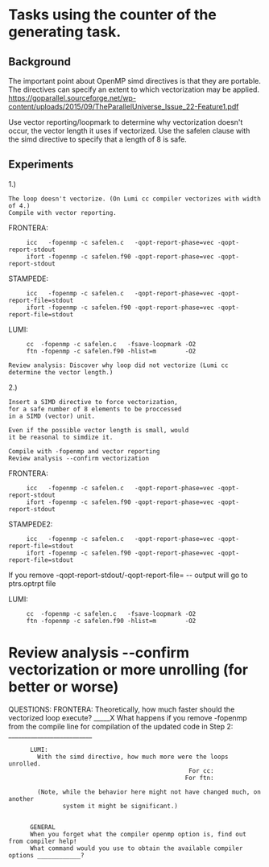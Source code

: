 # Tasks using the counter of the generating task.

## Background
The important point about OpenMP simd directives is that they are portable.
The directives can specify an extent to which vectorization may be applied.
https://goparallel.sourceforge.net/wp-content/uploads/2015/09/TheParallelUniverse_Issue_22-Feature1.pdf

Use vector reporting/loopmark to determine why vectorization doesn't occur, the vector
length it uses if vectorized.
Use the safelen clause with the simd directive to specify that a length of 8 is safe.

## Experiments
1.) 

    The loop doesn't vectorize. (On Lumi cc compiler vectorizes with width of 4.)
    Compile with vector reporting.

   FRONTERA:
```
     icc   -fopenmp -c safelen.c   -qopt-report-phase=vec -qopt-report-stdout
     ifort -fopenmp -c safelen.f90 -qopt-report-phase=vec -qopt-report-stdout
```

   STAMPEDE:
```
     icc   -fopenmp -c safelen.c   -qopt-report-phase=vec -qopt-report-file=stdout
     ifort -fopenmp -c safelen.f90 -qopt-report-phase=vec -qopt-report-file=stdout   
```

   LUMI:
```
     cc  -fopenmp -c safelen.c   -fsave-loopmark -O2
     ftn -fopenmp -c safelen.f90 -hlist=m        -O2
```
   
    Review analysis: Discover why loop did not vectorize (Lumi cc determine the vector length.)
   
2.)

    Insert a SIMD directive to force vectorization,
    for a safe number of 8 elements to be proccessed
    in a SIMD (vector) unit.

    Even if the possible vector length is small, would
    it be reasonal to simdize it.
    
    Compile with -fopenmp and vector reporting
    Review analysis --confirm vectorization
   
   FRONTERA:
```
     icc   -fopenmp -c safelen.c   -qopt-report-phase=vec -qopt-report-stdout
     ifort -fopenmp -c safelen.f90 -qopt-report-phase=vec -qopt-report-stdout
```
   
   STAMPEDE2:
```
     icc   -fopenmp -c safelen.c   -qopt-report-phase=vec -qopt-report-file=stdout
     ifort -fopenmp -c safelen.f90 -qopt-report-phase=vec -qopt-report-file=stdout
```
   If you remove -qopt-report-stdout/-qopt-report-file= -- output will go to ptrs.optrpt file

   LUMI:
```
     cc  -fopenmp -c safelen.c   -fsave-loopmark -O2
     ftn -fopenmp -c safelen.f90 -hlist=m        -O2
```

   # Review analysis --confirm vectorization or more unrolling (for better or worse)

   QUESTIONS:
          FRONTERA:
          Theoretically, how much faster should the vectorized loop execute?  _____X
          What happens if you remove -fopenmp from the compile line
          for compilation of the updated code in Step 2:  __________________________

          LUMI:
            With the simd directive, how much more were the loops unrolled.
                                                      For cc:
                                                     For ftn:

            (Note, while the behavior here might not have changed much, on another
                   system it might be significant.)


          GENERAL
          When you forget what the compiler openmp option is, find out from compiler help!
          What command would you use to obtain the available compiler options ____________?

